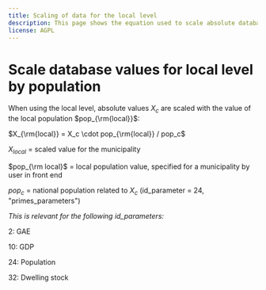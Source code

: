 ```yaml
---
title: Scaling of data for the local level
description: This page shows the equation used to scale absolute database values for the local level.
license: AGPL
---
```


<!--
© 2024 - 2025 Fraunhofer-Gesellschaft e.V., München

SPDX-License-Identifier: AGPL-3.0-or-later
-->

Scale database values for local level by population
===

When using the local level, absolute values $X_c$ are scaled with the value of the local 
population $pop_{\rm{local}}$:

$X_{\rm{local}} = X_c \cdot pop_{\rm{local}} / pop_c$

$X_{local}$ = scaled value for the municipality 

$pop_{\rm local}$ = local population value, specified for a municipality by user in front end

$pop_c$ = national population related to $X_c$ (id_parameter = 24, "primes_parameters")

*This is relevant for the following id_parameters:*

2: GAE

10: GDP

24: Population

32: Dwelling stock